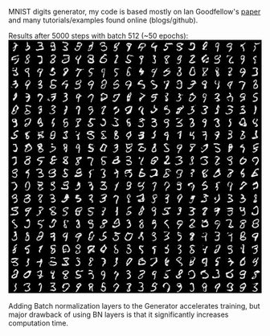 MNIST digits generator, my code is based mostly on Ian Goodfellow's [paper](https://arxiv.org/abs/1406.2661) and many tutorials/examples found online (blogs/github).

Results after 5000 steps with batch 512 (~50 epochs):
![Results](https://github.com/mystic123/tensorflow-gan/raw/master/GAN-MNIST/generated_imgs/img.jpg)

Adding Batch normalization layers to the Generator accelerates training, but major drawback of using BN layers is that it significantly increases computation time.
